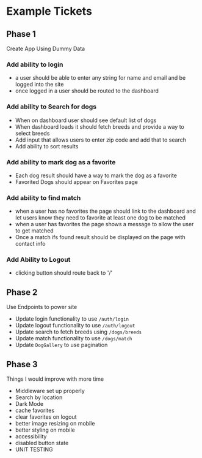 # Example Tickets

## Phase 1
Create App Using Dummy Data

### Add ability to login
- a user should be able to enter any string for name and email and be logged into the site
- once logged in a user should be routed to the dashboard

### Add ability to Search for dogs
- When on dashboard user should see default list of dogs
- When dashboard loads it should fetch breeds and provide a way to select breeds
- Add input that allows users to enter zip code and add that to search
- Add ability to sort results

### Add ability to mark dog as a favorite
- Each dog result should have a way to mark the dog as a favorite
- Favorited Dogs should appear on Favorites page

### Add ability to find match
- when a user has no favorites the page should link to the dashboard and let users know they need to favorite at least one dog to be matched
- when a user has favorites the page shows a message to allow the user to get matched
- Once a match ifs found result should be displayed on the page with contact info

### Add Ability to Logout
- clicking button should route back to '/'

## Phase 2
Use Endpoints to power site

- Update login functionality to use `/auth/login`
- Update logout  functionality to use `/auth/logout`
- Update search to fetch breeds using `/dogs/breeds`
- Update match functionality to use `/dogs/match`
- Update `DogGallery` to use pagination

## Phase 3
Things I would improve with more time
- Middleware set up properly
- Search by location
- Dark Mode
- cache favorites
- clear favorites on logout
- better image resizing on mobile
- better styling on mobile
- accessibility
- disabled button state
- UNIT TESTING

